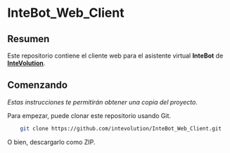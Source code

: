 # InteBot_Web_Client

## Resumen 

Este repositorio contiene el cliente web para el asistente virtual **InteBot** de **[InteVolution](https://intevolution.ai/)**.

## Comenzando
_Estas instrucciones te permitirán obtener una copia del proyecto._

Para empezar, puede clonar este repositorio usando Git.
```bash
    git clone https://github.com/intevolution/InteBot_Web_Client.git
```
O bien, descargarlo como ZIP.
